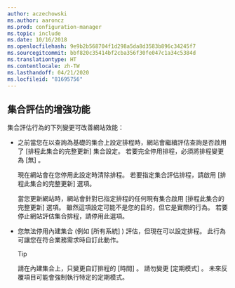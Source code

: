 ```yaml
---
author: aczechowski
ms.author: aaroncz
ms.prod: configuration-manager
ms.topic: include
ms.date: 10/16/2018
ms.openlocfilehash: 9e9b2b568704f1d298a5da8d3583b896c34245f7
ms.sourcegitcommit: bbf820c35414bf2cba356f30fe047c1a34c5384d
ms.translationtype: HT
ms.contentlocale: zh-TW
ms.lasthandoff: 04/21/2020
ms.locfileid: "81695756"
---
```

## <a name="improvements-to-collection-evaluation"></a><a name="bkmk_colleval"></a> 集合評估的增強功能
<!--1358981-->

集合評估行為的下列變更可改善網站效能：  
 
- 之前當您在以查詢為基礎的集合上設定排程時，網站會繼續評估查詢是否啟用了 [排程此集合的完整更新]  集合設定。 若要完全停用排程，必須將排程變更為 [無]  。 

    現在網站會在您停用此設定時清除排程。 若要指定集合評估排程，請啟用 [排程此集合的完整更新]  選項。  

    當您更新網站時，網站會針對已指定排程的任何現有集合啟用 [排程此集合的完整更新]  選項。 雖然這項設定可能不是您的目的，但它是實際的行為。 若要停止網站評估集合排程，請停用此選項。  

- 您無法停用內建集合 (例如 [所有系統]  ) 評估，但現在可以設定排程。 此行為可讓您在符合業務需求時自訂此動作。 

    > [!Tip]  
    > 請在內建集合上，只變更自訂排程的 [時間]  。 請勿變更 [定期模式]  。 未來反覆項目可能會強制執行特定的定期模式。  


